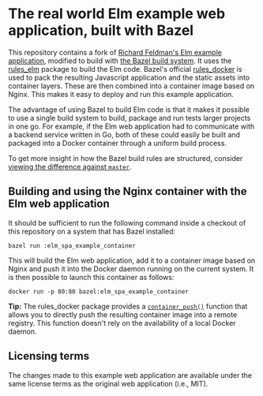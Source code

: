 # The real world Elm example web application, built with Bazel

This repository contains a fork of
[Richard Feldman's Elm example application](https://github.com/rtfeldman/elm-spa-example),
modified to build with [the Bazel build system](https://bazel.build/).
It uses the [rules\_elm](https://github.com/EdSchouten/rules_elm)
package to build the Elm code. Bazel's official
[rules\_docker](https://github.com/bazelbuild/rules_docker) is used to
pack the resulting Javascript application and the static assets into
container layers. These are then combined into a container image based
on Nginx. This makes it easy to deploy and run this example application.

The advantage of using Bazel to build Elm code is that it makes it
possible to use a single build system to build, package and run tests
larger projects in one go. For example, if the Elm web application had
to communicate with a backend service written in Go, both of these could
easily be built and packaged into a Docker container through a uniform
build process.

To get more insight in how the Bazel build rules are structured,
consider [viewing the difference against `master`](https://github.com/EdSchouten/bazel-elm-spa-example/compare/master...EdSchouten:bazel).

## Building and using the Nginx container with the Elm web application

It should be sufficient to run the following command inside a checkout
of this repository on a system that has Bazel installed:

    bazel run :elm_spa_example_container

This will build the Elm web application, add it to a container image
based on Nginx and push it into the Docker daemon running on the current
system. It is then possible to launch this container as follows:

    docker run -p 80:80 bazel:elm_spa_example_container

**Tip:** The rules\_docker package provides a
[`container_push()`](https://github.com/bazelbuild/rules_docker#container_push)
function that allows you to directly push the resulting container image
into a remote registry. This function doesn't rely on the availability
of a local Docker daemon.

## Licensing terms

The changes made to this example web application are available under the
same license terms as the original web application (i.e., MIT).
